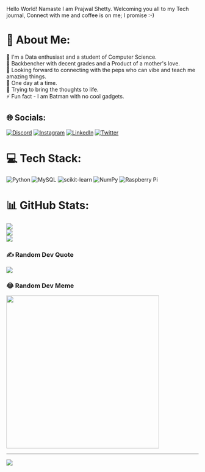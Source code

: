 
Hello World! Namaste I am Prajwal Shetty. 
Welcoming you all to my Tech journal,
Connect with me and coffee is on me; I promise :-)
# 💫 About Me:
🔭 I'm a Data enthusiast and a student of Computer Science.<br>👯 Backbencher with decent grades and a Product of a mother's love.<br>🤝 Looking forward to connecting with the peps who can vibe and teach me amazing things.<br>🌱 One day at a time.<br>💬 Trying to bring the thoughts to life.<br>⚡ Fun fact - I am Batman with no cool gadgets.


## 🌐 Socials:
[![Discord](https://img.shields.io/badge/Discord-%237289DA.svg?logo=discord&logoColor=white)](https://discord.gg/https://discord.gg/mHKErDJG) [![Instagram](https://img.shields.io/badge/Instagram-%23E4405F.svg?logo=Instagram&logoColor=white)](https://instagram.com/_prajwal_ps) [![LinkedIn](https://img.shields.io/badge/LinkedIn-%230077B5.svg?logo=linkedin&logoColor=white)](https://linkedin.com/in/prajwal-shetty-dataenthusiast2399) [![Twitter](https://img.shields.io/badge/Twitter-%231DA1F2.svg?logo=Twitter&logoColor=white)](https://twitter.com/IntrovertMammal) 

# 💻 Tech Stack:
![Python](https://img.shields.io/badge/python-3670A0?style=plastic&logo=python&logoColor=ffdd54) ![MySQL](https://img.shields.io/badge/mysql-%2300000f.svg?style=plastic&logo=mysql&logoColor=white) ![scikit-learn](https://img.shields.io/badge/scikit--learn-%23F7931E.svg?style=plastic&logo=scikit-learn&logoColor=white) ![NumPy](https://img.shields.io/badge/numpy-%23013243.svg?style=plastic&logo=numpy&logoColor=white) ![Raspberry Pi](https://img.shields.io/badge/-RaspberryPi-C51A4A?style=plastic&logo=Raspberry-Pi)
# 📊 GitHub Stats:
![](https://github-readme-stats.vercel.app/api?username=TheDataEnthusiast2399&theme=nightowl&hide_border=false&include_all_commits=true&count_private=true)<br/>
![](https://github-readme-streak-stats.herokuapp.com/?user=TheDataEnthusiast2399&theme=nightowl&hide_border=false)<br/>
![](https://github-readme-stats.vercel.app/api/top-langs/?username=TheDataEnthusiast2399&theme=nightowl&hide_border=false&include_all_commits=true&count_private=true&layout=compact)

### ✍️ Random Dev Quote
![](https://quotes-github-readme.vercel.app/api?type=horizontal&theme=tokyonight)

### 😂 Random Dev Meme
<img src='https://randommeme-five.vercel.app/' style="height: 400px;"/>

---
[![](https://visitcount.itsvg.in/api?id=TheDataEnthusiast2399&icon=0&color=0)](https://visitcount.itsvg.in)

<!-- Proudly created with GPRM ( https://gprm.itsvg.in ) -->
